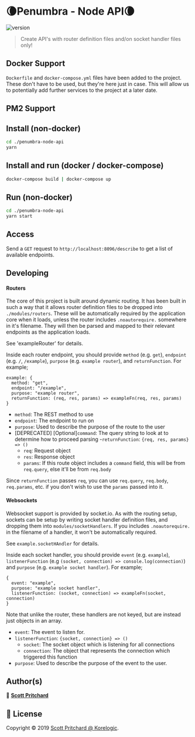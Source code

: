 # 🌘Penumbra - Node API🌘
![version](https://img.shields.io/badge/version-0.0.1-blue.svg?cacheSeconds=2592000)

> Create API's with router definition files and/on socket handler files only!

## Docker Support
`Dockerfile` and `docker-compose.yml` files have been added to the project. These don't have to be used, but they're here just in case. This will allow us to potentially add further services to the project at a later date.

## PM2 Support
##

## Install (non-docker)

```sh
cd ./penumbra-node-api
yarn
```

## Install and run (docker / docker-compose)

```sh
docker-compose build | docker-compose up
```

## Run (non-docker)

```sh
cd ./penumbra-node-api
yarn start
```

## Access
Send a `GET` request to `http://localhost:8096/describe` to get a list of available endpoints.

## Developing

#### Routers

The core of this project is built around dynamic routing. It has been built in such a way that it allows router definition files to be dropped into `./modules/routers`. These will be automatically required by the application core when it loads, unless the router includes `.noautorequire.` somewhere in it's filename. They will then be parsed and mapped to their relevant endpoints as the application loads.

See 'exampleRouter' for details.

Inside each router endpoint, you should provide `method` (e.g. `get`), `endpoint` (e.g. `/`, `/example`), `purpose` (e.g. `example router`), and `returnFunction`. For example;

    example: {
      method: "get",
      endpoint: "/example",
      purpose: "example router",
      returnFunction: (req, res, params) => exampleFn(req, res, params)
    }

- `method`: The REST method to use
- `endpoint`: The endpoint to run on
- `purpose`: Used to describe the purpose of the route to the user
- [DEPRECATED] [Optional]`command`: The query string to look at to determine how to proceed parsing
  -`returnFunction`: `{req, res, params} => ()`
    - `req`: Request object
    - `res`: Response object
    - `params`: If this route object includes a `command` field, this will be from `req.query`, else it'll be from `req.body`

Since `returnFunction` passes `req`, you can use `req.query`, `req.body`, `req.params`, etc. if you don't wish to use the `params` passed into it.

#### Websockets

Websocket support is provided by socket.io. As with the routing setup, sockets can be setup by writing socket handler definition files, and dropping them into `modules/socketHandlers`. If you includes `.noautorequire.` in the filename of a handler, it won't be automatically required.

See `example.socketHAndler` for details.

Inside each socket handler, you should provide `event` (e.g. `example`), `listenerFunction` (e.g `(socket, connection) => console.log(connection)`) and `purpose` (e.g. `example socket handler`). For example;

    {
      event: "example",
      purpose: "example socket handler",
      listenerFunction: (socket, connection) => exampleFn(socket, connection)
    }

Note that unlike the router, these handlers are not keyed, but are instead just objects in an array.

 - `event`: The event to listen for.
 - `listenerFunction`: `{socket, connection} => ()`
   - `socket`: The socket object which is listening for all connections
   - `connection`: The object that represents the connection which triggered this function
 - `purpose`: Used to describe the purpose of the event to the user.

## Author(s)

👤 **[Scott Pritchard](mailto:scott@iocu.be)**


## 📝 License

Copyright © 2019 [Scott Pritchard @ Korelogic](mailto:scott@iocu.be).